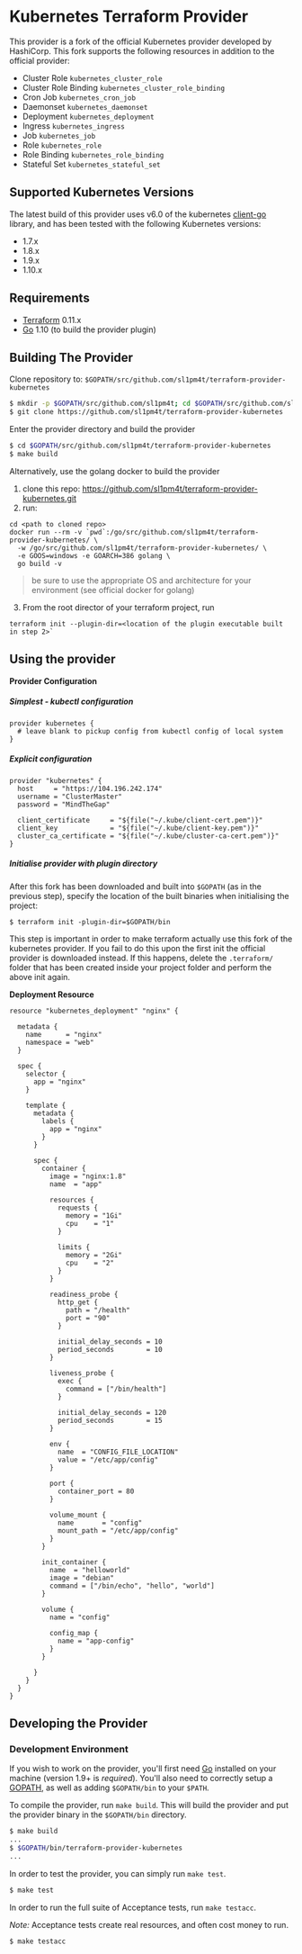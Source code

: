 # Kubernetes Terraform Provider

This provider is a fork of the official Kubernetes provider developed by HashiCorp.
This fork supports the following resources in addition to the official provider:

- Cluster Role `kubernetes_cluster_role`
- Cluster Role Binding `kubernetes_cluster_role_binding`
- Cron Job `kubernetes_cron_job`
- Daemonset `kubernetes_daemonset`
- Deployment `kubernetes_deployment`
- Ingress `kubernetes_ingress`
- Job `kubernetes_job`
- Role `kubernetes_role`
- Role Binding `kubernetes_role_binding`
- Stateful Set `kubernetes_stateful_set`

## Supported Kubernetes Versions

The latest build of this provider uses v6.0 of the kubernetes [client-go](https://github.com/kubernetes/client-go) library, and has been tested with the following Kubernetes versions:

- 1.7.x
- 1.8.x
- 1.9.x
- 1.10.x

## Requirements

-	[Terraform](https://www.terraform.io/downloads.html) 0.11.x
-	[Go](https://golang.org/doc/install) 1.10 (to build the provider plugin)

## Building The Provider

Clone repository to: `$GOPATH/src/github.com/sl1pm4t/terraform-provider-kubernetes`

```sh
$ mkdir -p $GOPATH/src/github.com/sl1pm4t; cd $GOPATH/src/github.com/sl1pm4t
$ git clone https://github.com/sl1pm4t/terraform-provider-kubernetes
```

Enter the provider directory and build the provider

```sh
$ cd $GOPATH/src/github.com/sl1pm4t/terraform-provider-kubernetes
$ make build
```

Alternatively, use the golang docker to build the provider

1. clone this repo: https://github.com/sl1pm4t/terraform-provider-kubernetes.git
2. run: 
```
cd <path to cloned repo>
docker run --rm -v `pwd`:/go/src/github.com/sl1pm4t/terraform-provider-kubernetes/ \
  -w /go/src/github.com/sl1pm4t/terraform-provider-kubernetes/ \
  -e GOOS=windows -e GOARCH=386 golang \
  go build -v
```

> be sure to use the appropriate OS and architecture for your environment (see official docker for golang)

3. From the root director of your terraform project, run
```
terraform init --plugin-dir=<location of the plugin executable built in step 2>`
```

## Using the provider

**Provider Configuration**

##### Simplest - kubectl configuration
```hcl-terraform
provider kubernetes {
  # leave blank to pickup config from kubectl config of local system
}
```

##### Explicit configuration
```hcl-terraform
provider "kubernetes" {
  host     = "https://104.196.242.174"
  username = "ClusterMaster"
  password = "MindTheGap"

  client_certificate     = "${file("~/.kube/client-cert.pem")}"
  client_key             = "${file("~/.kube/client-key.pem")}"
  cluster_ca_certificate = "${file("~/.kube/cluster-ca-cert.pem")}"
}
```

##### Initialise provider with plugin directory

After this fork has been downloaded and built into `$GOPATH` (as in the
previous step), specify the location of the built binaries when
initialising the project:

    $ terraform init -plugin-dir=$GOPATH/bin

This step is important in order to make terraform actually use this fork
of the kubernetes provider. If you fail to do this upon the first init
the official provider is downloaded instead.
If this happens, delete the `.terraform/` folder that has been created
inside your project folder and perform the above init again.

**Deployment Resource**

```hcl-terraform
resource "kubernetes_deployment" "nginx" {

  metadata {
    name      = "nginx"
    namespace = "web"
  }

  spec {
    selector {
      app = "nginx"
    }

    template {
      metadata {
        labels {
          app = "nginx"
        }
      }

      spec {
        container {
          image = "nginx:1.8"
          name  = "app"

          resources {
            requests {
              memory = "1Gi"
              cpu    = "1"
            }

            limits {
              memory = "2Gi"
              cpu    = "2"
            }
          }

          readiness_probe {
            http_get {
              path = "/health"
              port = "90"
            }

            initial_delay_seconds = 10
            period_seconds        = 10
          }

          liveness_probe {
            exec {
              command = ["/bin/health"]
            }

            initial_delay_seconds = 120
            period_seconds        = 15
          }

          env {
            name  = "CONFIG_FILE_LOCATION"
            value = "/etc/app/config"
          }

          port {
            container_port = 80
          }

          volume_mount {
            name       = "config"
            mount_path = "/etc/app/config"
          }
        }

        init_container {
          name  = "helloworld"
          image = "debian"
          command = ["/bin/echo", "hello", "world"]
        }

        volume {
          name = "config"

          config_map {
            name = "app-config"
          }
        }

      }
    }
  }
}
```

## Developing the Provider

### Development Environment

If you wish to work on the provider, you'll first need [Go](http://www.golang.org) installed on your machine (version 1.9+ is *required*). You'll also need to correctly setup a [GOPATH](http://golang.org/doc/code.html#GOPATH), as well as adding `$GOPATH/bin` to your `$PATH`.

To compile the provider, run `make build`. This will build the provider and put the provider binary in the `$GOPATH/bin` directory.

```sh
$ make build
...
$ $GOPATH/bin/terraform-provider-kubernetes
...
```

In order to test the provider, you can simply run `make test`.

```sh
$ make test
```

In order to run the full suite of Acceptance tests, run `make testacc`.

*Note:* Acceptance tests create real resources, and often cost money to run.

```sh
$ make testacc
```
